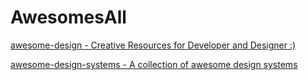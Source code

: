 # AwesomesAll

[awesome-design - Creative Resources for Developer and Designer :)](https://github.com/gztchan/awesome-design#awesome-design)

[awesome-design-systems - A collection of awesome design systems](https://github.com/alexpate/awesome-design-systems)
